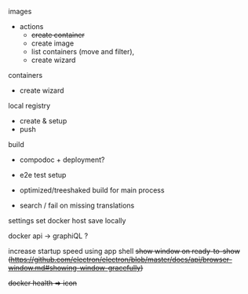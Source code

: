 images

  - actions
    - ~~create container~~
    - create image
    - list containers (move and filter),
    - create wizard

containers
  - create wizard

local registry

  - create & setup
  - push

build

  - compodoc + deployment?
  - e2e test setup
  - optimized/treeshaked build for main process

  - search / fail on missing translations

settings
  set docker host
  save locally


docker api -> graphiQL ?

increase startup speed using app shell
~~show window on ready-to-show (https://github.com/electron/electron/blob/master/docs/api/browser-window.md#showing-window-gracefully)~~

~~docker health => icon~~
